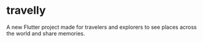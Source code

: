 # travelly

A new Flutter project made for travelers and explorers to see places across the world and share memories. 

